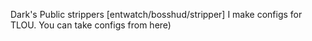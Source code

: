 Dark's Public strippers [entwatch/bosshud/stripper]
I make configs for TLOU.
You can take configs from here)
